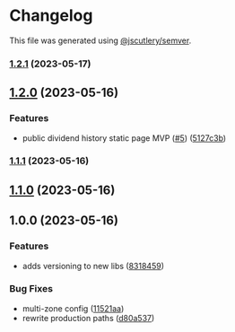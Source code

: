 # Changelog

This file was generated using [@jscutlery/semver](https://github.com/jscutlery/semver).

### [1.2.1](https://github.com/clayton-duarte/amalg/compare/stocks-home-1.2.0...stocks-home-1.2.1) (2023-05-17)

## [1.2.0](https://github.com/clayton-duarte/amalg/compare/stocks-home-1.1.1...stocks-home-1.2.0) (2023-05-16)


### Features

* public dividend history static page MVP ([#5](https://github.com/clayton-duarte/amalg/issues/5)) ([5127c3b](https://github.com/clayton-duarte/amalg/commit/5127c3bb37c9d34615e87ce4e511d3a4f4a5eda7))

### [1.1.1](https://github.com/clayton-duarte/amalg/compare/stocks-home-1.1.0...stocks-home-1.1.1) (2023-05-16)

## [1.1.0](https://github.com/clayton-duarte/amalg/compare/stocks-home-1.0.0...stocks-home-1.1.0) (2023-05-16)

## 1.0.0 (2023-05-16)

### Features

- adds versioning to new libs ([8318459](https://github.com/clayton-duarte/amalg/commit/831845994399686562b5c5f8e76448efda878424))

### Bug Fixes

- multi-zone config ([11521aa](https://github.com/clayton-duarte/amalg/commit/11521aac8907452dddc54aceb5f93d9908befc46))
- rewrite production paths ([d80a537](https://github.com/clayton-duarte/amalg/commit/d80a537aca75847c8b66caf8d1845d20f4ee9227))
